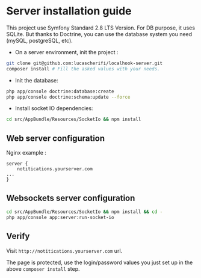 Server installation guide
=========================

This project use Symfony Standard 2.8 LTS Version.
For DB purpose, it uses SQLite. But thanks to Doctrine, you can use the database system you need (mySQL, postgreSQL, etc).

- On a server environment, init the project :

```bash
git clone git@github.com:lucascherifi/localhook-server.git
composer install # Fill the asked values with your needs.
```

- Init the database:

```bash
php app/console doctrine:database:create
php app/console doctrine:schema:update --force
```

- Install socket IO dependencies:

```bash
cd src/AppBundle/Resources/SocketIo && npm install
```

Web server configuration
------------------------
Nginx example :

```nginx
server {
    notitications.yourserver.com
...
}
```

Websockets server configuration
-------------------------------

```bash
cd src/AppBundle/Resources/SocketIo && npm install && cd -
php app/console app:server:run-socket-io
```

Verify
------

Visit `http://notitications.yourserver.com` url.

The page is protected, use the login/password values you just set up in the above `composer install` step.
